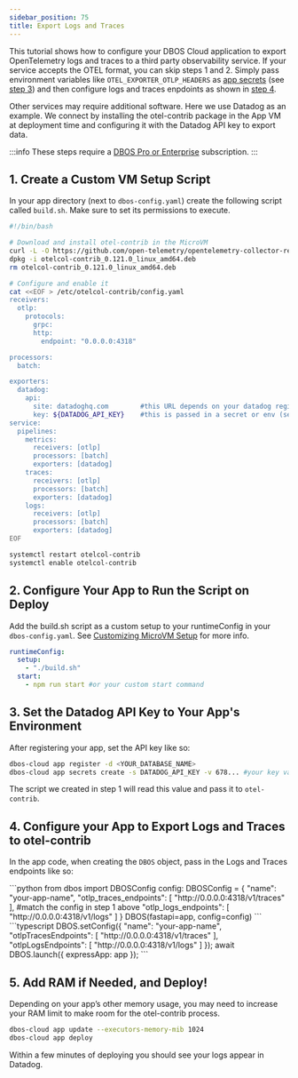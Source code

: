 ```yaml
---
sidebar_position: 75
title: Export Logs and Traces
---
```


This tutorial shows how to configure your DBOS Cloud application to export OpenTelemetry logs and traces to a third party observability service. If your service accepts the OTEL format, you can skip steps 1 and 2. Simply pass environment variables like `OTEL_EXPORTER_OTLP_HEADERS` as [app secrets](./secrets.md) (see [step 3](#3-set-the-datadog-api-key-to-your-apps-environment)) and then configure logs and traces enpdoints as shown in [step 4](#4-configure-your-app-to-export-logs-and-traces-to-otel-contrib).

Other services may require additional software. Here we use Datadog as an example. We connect by installing the otel-contrib package in the App VM at deployment time and configuring it with the Datadog API key to export data.

:::info
These steps require a [DBOS Pro or Enterprise](https://www.dbos.dev/pricing) subscription.
:::


## 1. Create a Custom VM Setup Script

In your app directory (next to `dbos-config.yaml`) create the following script called `build.sh`. Make sure to set its permissions to execute.

```bash
#!/bin/bash

# Download and install otel-contrib in the MicroVM
curl -L -O https://github.com/open-telemetry/opentelemetry-collector-releases/releases/download/v0.121.0/otelcol-contrib_0.121.0_linux_amd64.deb
dpkg -i otelcol-contrib_0.121.0_linux_amd64.deb
rm otelcol-contrib_0.121.0_linux_amd64.deb

# Configure and enable it
cat <<EOF > /etc/otelcol-contrib/config.yaml
receivers:
  otlp:
    protocols:
      grpc:
      http:
        endpoint: "0.0.0.0:4318" 

processors:
  batch:

exporters:
  datadog:
    api:
      site: datadoghq.com        #this URL depends on your datadog region
      key: ${DATADOG_API_KEY}    #this is passed in a secret or env (see below)
service:
  pipelines:
    metrics:
      receivers: [otlp]
      processors: [batch]
      exporters: [datadog]
    traces:
      receivers: [otlp]
      processors: [batch]
      exporters: [datadog]
    logs:
      receivers: [otlp]
      processors: [batch]
      exporters: [datadog]
EOF

systemctl restart otelcol-contrib
systemctl enable otelcol-contrib
```

## 2. Configure Your App to Run the Script on Deploy

Add the build.sh script as a custom setup to your runtimeConfig in your `dbos-config.yaml`. See [Customizing MicroVM Setup](./application-management#customizing-microvm-setup) for more info.
```yaml
runtimeConfig:
  setup:
    - "./build.sh"
  start:
    - npm run start #or your custom start command
```

## 3. Set the Datadog API Key to Your App's Environment

After registering your app, set the API key like so:

```bash
dbos-cloud app register -d <YOUR_DATABASE_NAME>
dbos-cloud app secrets create -s DATADOG_API_KEY -v 678... #your key value
```
The script we created in step 1 will read this value and pass it to `otel-contrib`.

## 4. Configure your App to Export Logs and Traces to otel-contrib

In the app code, when creating the `DBOS` object, pass in the Logs and Traces endpoints like so:

<Tabs groupId="languages" className="small-tabs">
<TabItem value="python" label="Python">
```python
from dbos import DBOSConfig
config: DBOSConfig = {
        "name": "your-app-name", 
        "otlp_traces_endpoints": [ "http://0.0.0.0:4318/v1/traces" ], #match the config in step 1 above
        "otlp_logs_endpoints": [  "http://0.0.0.0:4318/v1/logs" ]
}
DBOS(fastapi=app, config=config)
```
</TabItem>
<TabItem value="typescript" label="Typescript">
```typescript
DBOS.setConfig({ 
  "name": "your-app-name",
  "otlpTracesEndpoints": [ "http://0.0.0.0:4318/v1/traces" ],
  "otlpLogsEndpoints": [  "http://0.0.0.0:4318/v1/logs" ]
});
await DBOS.launch({ expressApp: app });
```
</TabItem>
</Tabs>

## 5. Add RAM if Needed, and Deploy!

Depending on your app’s other memory usage, you may need to increase your RAM limit to make room for the otel-contrib process.

```bash
dbos-cloud app update --executors-memory-mib 1024
dbos-cloud app deploy
```

Within a few minutes of deploying you should see your logs appear in Datadog.

